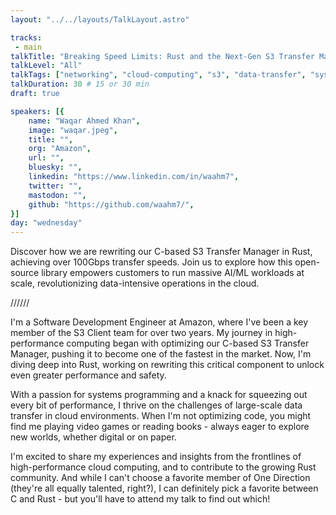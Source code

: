 ```yaml
---
layout: "../../layouts/TalkLayout.astro"

tracks: 
 - main
talkTitle: "Breaking Speed Limits: Rust and the Next-Gen S3 Transfer Manager"
talkLevel: "All"
talkTags: ["networking", "cloud-computing", "s3", "data-transfer", "systems-programming", "c-to-rust", "optimization", "rust", "performance"]
talkDuration: 30 # 15 or 30 min
draft: true

speakers: [{
    name: "Waqar Ahmed Khan",
    image: "waqar.jpeg",
    title: "",
    org: "Amazon",
    url: "",
    bluesky: "",
    linkedin: "https://www.linkedin.com/in/waahm7",
    twitter: "",
    mastodon: "",
    github: "https://github.com/waahm7/",
}]
day: "wednesday"
---
```


Discover how we are rewriting our C-based S3 Transfer Manager in Rust, achieving over 100Gbps transfer speeds. Join us to explore how this open-source library empowers customers to run massive AI/ML workloads at scale, revolutionizing data-intensive operations in the cloud.

////// <!-- sepatator between abstract and bio -->

I'm a Software Development Engineer at Amazon, where I've been a key member of the S3 Client team for over two years. My journey in high-performance computing began with optimizing our C-based S3 Transfer Manager, pushing it to become one of the fastest in the market. Now, I'm diving deep into Rust, working on rewriting this critical component to unlock even greater performance and safety.

With a passion for systems programming and a knack for squeezing out every bit of performance, I thrive on the challenges of large-scale data transfer in cloud environments. When I'm not optimizing code, you might find me playing video games or reading books - always eager to explore new worlds, whether digital or on paper.

I'm excited to share my experiences and insights from the frontlines of high-performance cloud computing, and to contribute to the growing Rust community. And while I can't choose a favorite member of One Direction (they're all equally talented, right?), I can definitely pick a favorite between C and Rust - but you'll have to attend my talk to find out which!


